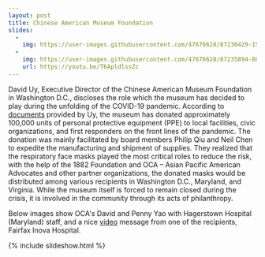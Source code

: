 ```yaml
---
layout: post
title: Chinese American Museum Foundation
slides:
  -
    img: https://user-images.githubusercontent.com/47676628/87230429-155e0400-c37e-11ea-9f4c-9e85f05311b6.jpg
  -
    img: https://user-images.githubusercontent.com/47676628/87235894-88cc3980-c3af-11ea-8906-7846cc8a5398.jpg
    url: https://youtu.be/T6ApldlssZc
---   
```


David Uy, Executive Director of the Chinese American Museum Foundation in Washington D.C., discloses the role which the museum has decided to play during the unfolding of the COVID-19 pandemic. According to [documents](http://www.mocanyc.org/files/Press_Release_CAMDC.pdf) provided by Uy, the museum has donated approximately 100,000 units of personal protective equipment (PPE) to local facilities, civic organizations, and first responders on the front lines of the pandemic. The donation was mainly facilitated by board members Philip Qiu and Neil Chen to expedite the manufacturing and shipment of supplies. They realized that the respiratory face masks played the most critical roles to reduce the risk, with the help of the 1882 Foundation and OCA – Asian Pacific American Advocates and other partner organizations, the donated masks would be  distributed among various recipients in Washington D.C., Maryland, and Virginia. While the museum itself is forced to remain closed during the crisis, it is involved in the community through its acts of philanthropy. 

Below images show OCA's David and Penny Yao with Hagerstown Hospital (Maryland) staff, and a nice [video](https://youtu.be/T6ApldlssZc) message from one of the recipients, Fairfax Inova Hospital.

{% include slideshow.html %}
